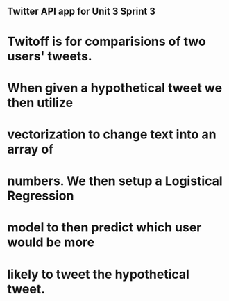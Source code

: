 ## Twitter API app for Unit 3 Sprint 3

# Twitoff is for comparisions of two users' tweets.
# When given a hypothetical tweet we then utilize
# vectorization to change text into an array of
# numbers. We then setup a Logistical Regression
# model to then predict which user would be more
# likely to tweet the hypothetical tweet.